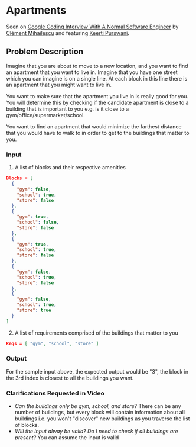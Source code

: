 # Apartments

Seen on [Google Coding Interview With A Normal Software Engineer](https://www.youtube.com/watch?v=rw4s4M3hFfs&t=1030) by [Clément Mihailescu](https://www.youtube.com/channel/UCaO6VoaYJv4kS-TQO_M-N_g) and featuring [Keerti Purswani](https://www.youtube.com/c/KeertiPurswani).

## Problem Description

Imagine that you are about to move to a new location, and you want to find an apartment that you want to live in. Imagine that you have one street which you can imagine is on a single line. At each block in this line there is an apartment that you might want to live in.

You want to make sure that the apartment you live in is really good for you. You will determine this by checking if the candidate apartment is close to a building that is important to you e.g. is it close to a gym/office/supermarket/school.

You want to find an apartment that would minimize the farthest distance that you would have to walk to in order to get to the buildings that matter to you.

### Input

1. A list of blocks and their respective amenities

```json
Blocks = [
  {
    "gym": false,
    "school": true,
    "store": false
  },
  {
    "gym": true,
    "school": false,
    "store": false
  },
  {
    "gym": true,
    "school": true,
    "store": false
  },
  {
    "gym": false,
    "school": true,
    "store": false
  },
  {
    "gym": false,
    "school": true,
    "store": true
  }
]
```
2. A list of requirements comprised of the buildings that matter to you

```json
Reqs = [ "gym", "school", "store" ]
```

### Output

For the sample input above, the expected output would be "3", the block in the 3rd index is closest to all the buildings you want.

### Clarifications Requested in Video

+ *Can the buildings only be gym, school, and store*? There can be any number of buildings, but every block will contain information about all buildings i.e. you won't "discover" new buildings as you traverse the list of blocks.
+ *Will the input alway be valid? Do I need to check if all buildings are present?* You can assume the input is valid